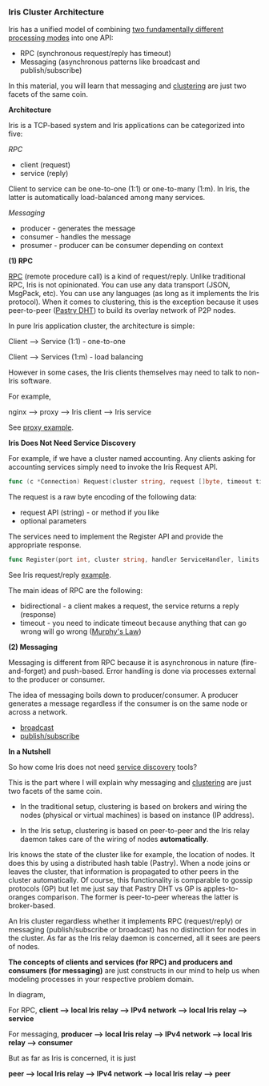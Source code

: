 <script>
  (function(i,s,o,g,r,a,m){i['GoogleAnalyticsObject']=r;i[r]=i[r]||function(){
  (i[r].q=i[r].q||[]).push(arguments)},i[r].l=1*new Date();a=s.createElement(o),
  m=s.getElementsByTagName(o)[0];a.async=1;a.src=g;m.parentNode.insertBefore(a,m)
  })(window,document,'script','//www.google-analytics.com/analytics.js','ga');

  ga('create', 'UA-71257746-1', 'auto');
  ga('send', 'pageview');

</script>

### Iris Cluster Architecture

Iris has a unified model of combining [two fundamentally different processing modes](https://github.com/IrisMQ/book/blob/master/principles/processing.md) into one API:

- RPC (synchronous request/reply has timeout)
- Messaging (asynchronous patterns like broadcast and publish/subscribe)

In this material, you will learn that messaging and [clustering](https://github.com/IrisMQ/book/blob/master/principles/clustering.md) are just two facets of the same coin.

**Architecture**

Iris is a TCP-based system and Iris applications can be categorized into five:

*RPC*

- client (request)
- service (reply)

Client to service can be one-to-one (1:1) or one-to-many (1:m). In Iris, the latter is automatically load-balanced among many services.

*Messaging*

- producer - generates the message
- consumer - handles the message
- prosumer - producer can be consumer depending on context

**(1) RPC**

[RPC](https://en.wikipedia.org/wiki/Remote_procedure_call) (remote procedure call) is a kind of request/reply. Unlike traditional RPC, Iris is not opinionated. You can use any data transport (JSON, MsgPack, etc). You can use any languages (as long as it implements the Iris protocol). When it comes to clustering, this is the exception because it uses peer-to-peer ([Pastry DHT](https://en.wikipedia.org/wiki/Pastry_%28DHT%29)) to build its overlay network of P2P nodes.

In pure Iris application cluster, the architecture is simple:

Client --> Service (1:1) - one-to-one

Client --> Services (1:m) - load balancing

However in some cases, the Iris clients themselves may need to talk to non-Iris software.

For example,

nginx --> proxy --> Iris client --> Iris service

See [proxy example](https://github.com/IrisMQ/book/blob/master/patterns/wq.md).

**Iris Does Not Need Service Discovery**

For example, if we have a cluster named accounting. Any clients asking for accounting services simply need to invoke the Iris Request API.

```go
func (c *Connection) Request(cluster string, request []byte, timeout time.Duration) ([]byte, error)
```

The request is a raw byte encoding of the following data:

- request API (string) - or method if you like
- optional parameters

The services need to implement the Register API and provide the appropriate response.

```go
func Register(port int, cluster string, handler ServiceHandler, limits *ServiceLimits) (*Service, error)
```

See Iris request/reply [example](https://github.com/IrisMQ/book/blob/master/patterns/irisreqrep.md).

The main ideas of RPC are the following:

- bidirectional - a client makes a request, the service returns a reply (response)
- timeout - you need to indicate timeout because anything that can go wrong will go wrong ([Murphy's Law](https://en.wikipedia.org/wiki/Murphy's_law))


**(2) Messaging**

Messaging is different from RPC because it is asynchronous in nature (fire-and-forget) and push-based. Error handling is done via processes external to the producer or consumer.

The idea of messaging boils down to producer/consumer. A producer generates a message regardless if the consumer is on the same node or across a network.

- [broadcast](https://github.com/IrisMQ/book/blob/master/patterns/irisbroadcast.md)
- [publish/subscribe](https://github.com/IrisMQ/book/blob/master/patterns/irispubsub.md)

**In a Nutshell**

So how come Iris does not need [service discovery](http://jasonwilder.com/blog/2014/02/04/service-discovery-in-the-cloud/) tools?

This is the part where I will explain why messaging and [clustering](https://github.com/IrisMQ/book/blob/master/principles/clustering.md) are just two facets of the same coin.

- In the traditional setup, clustering is based on brokers and wiring the nodes (physical or virtual machines) is based on instance (IP address).

- In the Iris setup, clustering is based on peer-to-peer and the Iris relay daemon takes care of the wiring of nodes **automatically**.

Iris knows the state of the cluster like for example, the location of nodes. It does this by using a distributed hash table (Pastry). When a node joins or leaves the cluster, that information is propagated to other peers in the cluster automatically. Of course, this functionality is comparable to gossip protocols (GP) but let me just say that Pastry DHT vs GP is apples-to-oranges comparison. The former is peer-to-peer whereas the latter is broker-based.

An Iris cluster regardless whether it implements RPC (request/reply) or messaging (publish/subscribe or broadcast) has no distinction for nodes in the cluster. As far as the Iris relay daemon is concerned, all it sees are peers of nodes.

**The concepts of clients and services (for RPC) and producers and consumers (for messaging)** are just constructs in our mind to help us when modeling processes in your respective problem domain.

In diagram,

For RPC, **client --> local Iris relay --> IPv4 network --> local Iris relay --> service**

For messaging, **producer --> local Iris relay --> IPv4 network --> local Iris relay --> consumer**

But as far as Iris is concerned, it is just

**peer --> local Iris relay --> IPv4 network --> local Iris relay --> peer**
